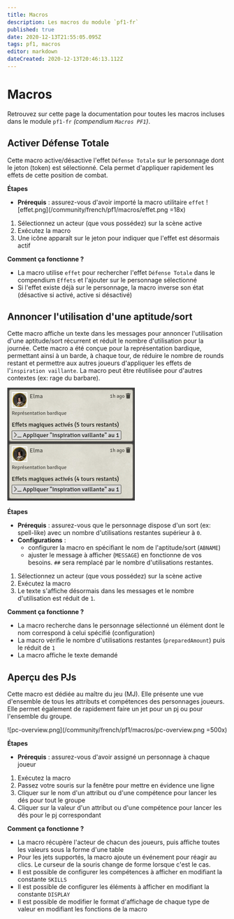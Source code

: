 ```yaml
---
title: Macros
description: Les macros du module `pf1-fr`
published: true
date: 2020-12-13T21:55:05.095Z
tags: pf1, macros
editor: markdown
dateCreated: 2020-12-13T20:46:13.112Z
---
```


# Macros

Retrouvez sur cette page la documentation pour toutes les macros incluses dans le module `pf1-fr` *(compendium `Macros PF1`)*.

## Activer Défense Totale

Cette macro active/désactive l'effet `Défense Totale` sur le personnage dont le jeton (token) est sélectionné. Cela permet d'appliquer rapidement les effets de cette position de combat.

**Étapes**

* **Prérequis** : assurez-vous d'avoir importé la macro utilitaire `effet` ![effet.png](/community/french/pf1/macros/effet.png =18x)
1. Sélectionnez un acteur (que vous possédez) sur la scène active
1. Exécutez la macro
1. Une icône apparaît sur le jeton pour indiquer que l'effet est désormais actif

**Comment ça fonctionne ?**

* La macro utilise `effet` pour rechercher l'effet `Défense Totale` dans le compendium `Effets` et l'ajouter sur le personnage sélectionné
* Si l'effet existe déjà sur le personnage, la macro inverse son état (désactive si activé, active si désactivé)


## Annoncer l'utilisation d'une aptitude/sort

Cette macro affiche un texte dans les messages pour annoncer l'utilisation d'une aptitude/sort récurrent et réduit le nombre d'utilisation pour la journée. Cette macro a été conçue pour la représentation bardique, permettant ainsi à un barde, à chaque tour, de réduire le nombre de rounds restant et permettre aux autres joueurs d'appliquer les effets de l'`inspiration vaillante`. La macro peut être réutilisée pour d'autres contextes (ex: rage du barbare).

![annoncer-utlisation.png](/community/french/pf1/macros/annoncer-utlisation.png)

**Étapes**

* **Prérequis** : assurez-vous que le personnage dispose d'un sort (ex: spell-like) avec un nombre d'utilisations restantes supérieur à `0`.
* **Configurations** :
  * configurer la macro en spécifiant le nom de l'aptitude/sort (`ABNAME`)
  * ajuster le message à afficher (`MESSAGE`) en fonctionne de vos besoins. `##` sera remplacé par le nombre d'utilisations restantes.
1. Sélectionnez un acteur (que vous possédez) sur la scène active
1. Exécutez la macro
1. Le texte s'affiche désormais dans les messages et le nombre d'utilisation est réduit de `1`.

**Comment ça fonctionne ?**

* La macro recherche dans le personnage sélectionné un élément dont le nom correspond à celui spécifié (configuration)
* La macro vérifie le nombre d'utilisations restantes (`preparedAmount`) puis le réduit de `1`
* La macro affiche le texte demandé

## Aperçu des PJs

Cette macro est dédiée au maître du jeu (MJ). Elle présente une vue d'ensemble de tous les attributs et compétences des personnages joueurs. Elle permet également de rapidement faire un jet pour un pj ou pour l'ensemble du groupe.

![pc-overview.png](/community/french/pf1/macros/pc-overview.png =500x)

**Étapes**

* **Prérequis** : assurez-vous d'avoir assigné un personnage à chaque joueur
1. Exécutez la macro
1. Passez votre souris sur la fenêtre pour mettre en évidence une ligne
1. Cliquer sur le nom d'un attribut ou d'une compétence pour lancer les dés pour tout le groupe
1. Cliquer sur la valeur d'un attribut ou d'une compétence pour lancer les dés pour le pj correspondant

**Comment ça fonctionne ?**

* La macro récupère l'acteur de chacun des joueurs, puis affiche toutes les valeurs sous la forme d'une table
* Pour les jets supportés, la macro ajoute un événement pour réagir au clics. Le curseur de la souris change de forme lorsque c'est le cas.
* Il est possible de configurer les compétences à afficher en modifiant la constante `SKILLS`
* Il est possible de configurer les éléments à afficher en modifiant la constante `DISPLAY`
* Il est possible de modifier le format d'affichage de chaque type de valeur en modifiant les fonctions de la macro
